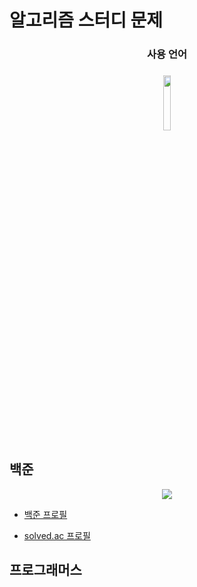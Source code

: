 # 알고리즘 스터디 문제

<div align="center">

<h3>사용 언어<h3>
<img width = "15%" src="https://img.shields.io/badge/C++-00599C?style=square&logo=cplusplus&logoColor=white"><br>
</div>

## 백준

<div align="center">
    <a href="https://solved.ac/profile/seok3765"><img src="http://mazassumnida.wtf/api/v2/generate_badge?boj=seok3765"></a>
</div>

- <a href="https://www.acmicpc.net/user/seok3765">백준 프로필</a></td>

- <a href="https://solved.ac/profile/seok3765">solved.ac 프로필</a></td>

## 프로그래머스

